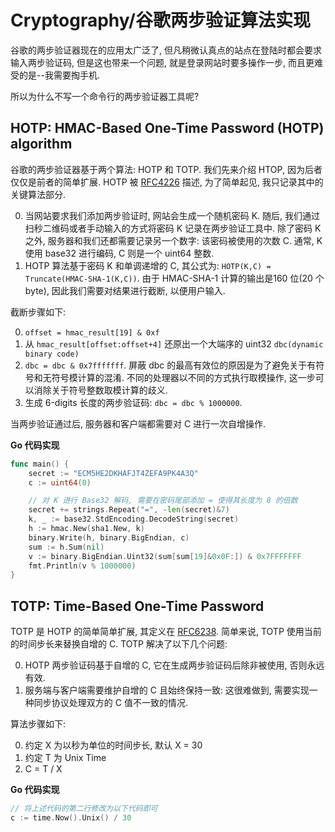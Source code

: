 # Cryptography/谷歌两步验证算法实现

谷歌的两步验证器现在的应用太广泛了, 但凡稍微认真点的站点在登陆时都会要求输入两步验证码, 但是这也带来一个问题, 就是登录网站时要多操作一步, 而且更难受的是--我需要掏手机.

所以为什么不写一个命令行的两步验证器工具呢?

## HOTP: HMAC-Based One-Time Password (HOTP) algorithm

谷歌的两步验证器基于两个算法: HOTP 和 TOTP. 我们先来介绍 HTOP, 因为后者仅仅是前者的简单扩展. HOTP 被 [RFC4226](https://datatracker.ietf.org/doc/html/rfc4226) 描述, 为了简单起见, 我只记录其中的关键算法部分.

0. 当网站要求我们添加两步验证时, 网站会生成一个随机密码 K. 随后, 我们通过扫秒二维码或者手动输入的方式将密码 K 记录在两步验证工具中. 除了密码 K 之外, 服务器和我们还都需要记录另一个数字: 该密码被使用的次数 C. 通常, K 使用 base32 进行编码, C 则是一个 uint64 整数.
0. HOTP 算法基于密码 K 和单调递增的 C, 其公式为: `HOTP(K,C) = Truncate(HMAC-SHA-1(K,C))`. 由于 HMAC-SHA-1 计算的输出是160 位(20 个 byte), 因此我们需要对结果进行截断, 以便用户输入.

截断步骤如下:

0. `offset = hmac_result[19] & 0xf`
0. 从 `hmac_result[offset:offset+4]` 还原出一个大端序的 uint32 `dbc(dynamic binary code)`
0. `dbc = dbc & 0x7fffffff`. 屏蔽 dbc 的最高有效位的原因是为了避免关于有符号和无符号模计算的混淆. 不同的处理器以不同的方式执行取模操作, 这一步可以消除关于符号整数取模计算的歧义.
0. 生成 6-digits 长度的两步验证码: `dbc = dbc % 1000000`.

当两步验证通过后, 服务器和客户端都需要对 C 进行一次自增操作.

**Go 代码实现**

```go
func main() {
	secret := "ECM5HE2DKHAFJT4ZEFA9PK4A3Q"
	c := uint64(0)

	// 对 K 进行 Base32 解码, 需要在密码尾部添加 = 使得其长度为 8 的倍数
	secret += strings.Repeat("=", -len(secret)&7)
	k, _ := base32.StdEncoding.DecodeString(secret)
	h := hmac.New(sha1.New, k)
	binary.Write(h, binary.BigEndian, c)
	sum := h.Sum(nil)
	v := binary.BigEndian.Uint32(sum[sum[19]&0x0F:]) & 0x7FFFFFFF
	fmt.Println(v % 1000000)
}
```

## TOTP: Time-Based One-Time Password

TOTP 是 HOTP 的简单简单扩展, 其定义在 [RFC6238](https://datatracker.ietf.org/doc/html/rfc6238). 简单来说, TOTP 使用当前的时间步长来替换自增的 C. TOTP 解决了以下几个问题:

0. HOTP 两步验证码基于自增的 C, 它在生成两步验证码后除非被使用, 否则永远有效.
0. 服务端与客户端需要维护自增的 C 且始终保持一致: 这很难做到, 需要实现一种同步协议处理双方的 C 值不一致的情况.

算法步骤如下:

0. 约定 X 为以秒为单位的时间步长, 默认 X = 30
1. 约定 T 为 Unix Time
2. C = T / X

**Go 代码实现**

```go
// 将上述代码的第二行修改为以下代码即可
c := time.Now().Unix() / 30
```
